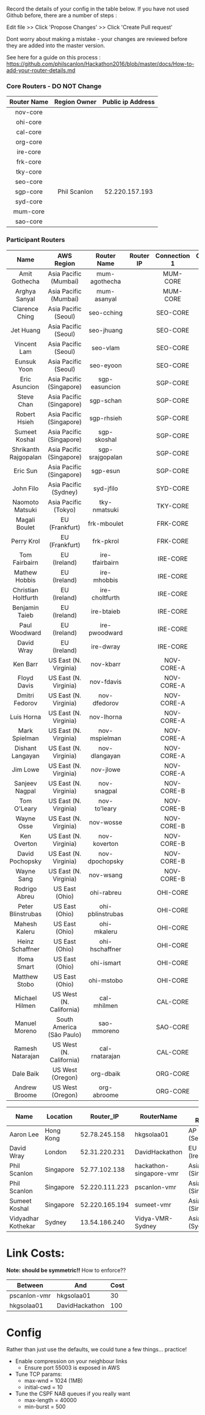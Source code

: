 Record the details of your config in the table below.  If you have not used Github before, there are a number of steps : 

Edit file >> Click 'Propose Changes' >> Click 'Create Pull request'

Dont worry about making a mistake - your changes are reviewed before they are added into the master version.

See here for a guide on this process : https://github.com/philscanlon/Hackathon2016/blob/master/docs/How-to-add-your-router-details.md

### Core Routers  - DO NOT Change

**Router Name**|**Region Owner**|**Public ip Address**
:-----:|:-----:|:-----:
nov-core| | 
ohi-core| | 
cal-core| | 
org-core| | 
ire-core| | 
frk-core| | 
tky-core| | 
seo-core| | 
sgp-core| Phil Scanlon | 52.220.157.193
syd-core| | 
mum-core| | 
sao-core| | 

### Participant Routers

**Name**|**AWS Region**|**Router Name**|**Router IP**|**Connection 1**|**Connection 2**
:-----:|:-----:|:-----:|:-----:|:-----:|:-----:
Amit Gothecha|Asia Pacific (Mumbai)|mum-agothecha| |MUM-CORE| 
Arghya Sanyal|Asia Pacific (Mumbai)|mum-asanyal| |MUM-CORE| 
Clarence Ching|Asia Pacific (Seoul)|seo-cching| |SEO-CORE| 
Jet Huang|Asia Pacific (Seoul)|seo-jhuang| |SEO-CORE| 
Vincent Lam|Asia Pacific (Seoul)|seo-vlam| |SEO-CORE| 
Eunsuk Yoon|Asia Pacific (Seoul)|seo-eyoon| |SEO-CORE| 
Eric Asuncion|Asia Pacific (Singapore)|sgp-easuncion| |SGP-CORE| 
Steve Chan|Asia Pacific (Singapore)|sgp-schan| |SGP-CORE| 
Robert Hsieh|Asia Pacific (Singapore)|sgp-rhsieh| |SGP-CORE| 
Sumeet Koshal|Asia Pacific (Singapore)|sgp-skoshal| |SGP-CORE| 
Shrikanth Rajgopalan|Asia Pacific (Singapore)|sgp-srajgopalan| |SGP-CORE| 
Eric Sun|Asia Pacific (Singapore)|sgp-esun| |SGP-CORE| 
John Filo|Asia Pacific (Sydney)|syd-jfilo| |SYD-CORE| 
Naomoto Matsuki|Asia Pacific (Tokyo)|tky-nmatsuki| |TKY-CORE| 
Magali Boulet|EU (Frankfurt)|frk-mboulet| |FRK-CORE| 
Perry Krol|EU (Frankfurt)|frk-pkrol| |FRK-CORE| 
Tom Fairbairn|EU (Ireland)|ire-tfairbairn| |IRE-CORE| 
Mathew Hobbis|EU (Ireland)|ire-mhobbis| |IRE-CORE| 
Christian Holtfurth|EU (Ireland)|ire-choltfurth| |IRE-CORE| 
Benjamin Taieb|EU (Ireland)|ire-btaieb| |IRE-CORE| 
Paul Woodward|EU (Ireland)|ire-pwoodward| |IRE-CORE| 
David Wray|EU (Ireland)|ire-dwray| |IRE-CORE| 
Ken Barr|US East (N. Virginia)|nov-kbarr| |NOV-CORE-A| 
Floyd Davis|US East (N. Virginia)|nov-fdavis| |NOV-CORE-A| 
Dmitri Fedorov|US East (N. Virginia)|nov-dfedorov| |NOV-CORE-A| 
Luis Horna|US East (N. Virginia)|nov-lhorna| |NOV-CORE-A| 
Mark Spielman|US East (N. Virginia)|nov-mspielman| |NOV-CORE-A| 
Dishant Langayan|US East (N. Virginia)|nov-dlangayan| |NOV-CORE-A| 
Jim Lowe|US East (N. Virginia)|nov-jlowe| |NOV-CORE-A| 
Sanjeev Nagpal|US East (N. Virginia)|nov-snagpal| |NOV-CORE-B| 
Tom O'Leary|US East (N. Virginia)|nov-to'leary| |NOV-CORE-B| 
Wayne Osse|US East (N. Virginia)|nov-wosse| |NOV-CORE-B| 
Ken Overton|US East (N. Virginia)|nov-koverton| |NOV-CORE-B| 
David Pochopsky|US East (N. Virginia)|nov-dpochopsky| |NOV-CORE-B| 
Wayne Sang|US East (N. Virginia)|nov-wsang| |NOV-CORE-B| 
Rodrigo Abreu|US East (Ohio)|ohi-rabreu| |OHI-CORE| 
Peter Blinstrubas|US East (Ohio)|ohi-pblinstrubas| |OHI-CORE| 
Mahesh Kaleru|US East (Ohio)|ohi-mkaleru| |OHI-CORE| 
Heinz Schaffner|US East (Ohio)|ohi-hschaffner| |OHI-CORE| 
Ifoma Smart|US East (Ohio)|ohi-ismart| |OHI-CORE| 
Matthew Stobo|US East (Ohio)|ohi-mstobo| |OHI-CORE| 
Michael Hilmen|US West (N. California)|cal-mhilmen| |CAL-CORE| 
Manuel Moreno|South America (São Paulo)|sao-mmoreno| |SAO-CORE| 
Ramesh Natarajan|US West (N. California)|cal-rnatarajan| |CAL-CORE| 
Dale Baik|US West (Oregon)|org-dbaik| |ORG-CORE| 
Andrew Broome|US West (Oregon)|org-abroome| |ORG-CORE| 



| Name | Location  | Router_IP  |  RouterName |AWS Region | Notes  |
|------|-----------|------------|-------------|--------|----------|
| Aaron Lee | Hong Kong | 52.78.245.158 | hkgsolaa01 | AP NE (Seoul) | |
| David Wray | London | 52.31.220.231 | DavidHackathon   | EU (Ireland) | |
| Phil Scanlon | Singapore | 52.77.102.138  | hackathon-singapore-vmr | Asia Pacific (Singapore) | |
| Phil Scanlon | Singapore | 52.220.111.223 | pscanlon-vmr   | Asia Pacific (Singapore) | |
| Sumeet Koshal | Singapore | 52.220.165.194 | sumeet-vmr   | Asia Pacific (Singapore) | |
| Vidyadhar Kothekar | Sydney | 13.54.186.240  | Vidya-VMR-Sydney | Asia Pacific (Sydney) | |


# Link Costs:

<b>Note: should be symmetric!!</b>
How to enforce??

| Between | And | Cost |
|---------|-----|------|
| pscanlon-vmr | hkgsolaa01 | 30 |
| hkgsolaa01 | DavidHackathon | 100 |

# Config

Rather than just use the defaults, we could tune a few things... practice!

 - Enable compression on your neighbour links
   - Ensure port 55003 is exposed in AWS
 - Tune TCP params:
   - max-wnd = 1024 (1MB)
   - initial-cwd = 10
 - Tune the CSPF NAB queues if you really want
   - max-length = 40000
   - min-burst = 500



